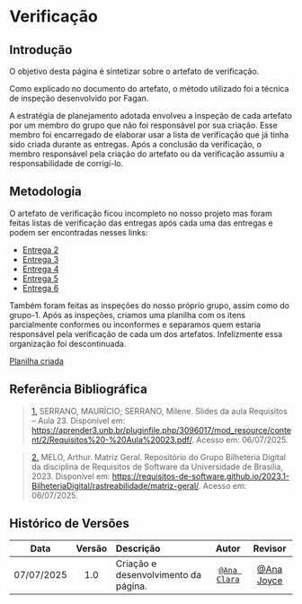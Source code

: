 # Verificação

## Introdução

O objetivo desta página é sintetizar sobre o artefato de verificação.

Como explicado no documento do artefato, o método utilizado foi a técnica de inspeção desenvolvido por Fagan.

A estratégia de planejamento adotada envolveu a inspeção de cada artefato por um membro do grupo que não foi responsável por sua criação. Esse membro foi encarregado de elaborar usar a lista de verificação que já tinha sido criada durante as entregas. Após a conclusão da verificação, o membro responsável pela criação do artefato ou da verificação assumiu a responsabilidade de corrigí-lo.

## Metodologia

O artefato de verificação ficou incompleto no nosso projeto mas foram feitas listas de verificação das entregas após cada uma das entregas e podem ser encontradas nesses links:
- [Entrega 2](../verificacao/segunda-entrega.md)
- [Entrega 3](../verificacao/terceira-entrega.md)
- [Entrega 4](../verificacao/quarta-entrega.md)
- [Entrega 5](../verificacao/quinta-entrega.md)
- [Entrega 6](../verificacao/sexta-entrega.md)

Também foram feitas as inspeções do nosso próprio grupo, assim como do grupo-1. Após as inspeções, criamos uma planilha com os itens parcialmente conformes ou inconformes e separamos quem estaria responsável pela verificação de cada um dos artefatos. Infelizmente essa organização foi descontinuada.

[Planilha criada](https://docs.google.com/spreadsheets/d/1cLXUHYE8O3fmghAInzfeLpwniEWqffKZMiRnxGsmn5M/edit?usp=sharing)

## Referência Bibliográfica

> <a id="REF1" href="#anchor_1">1.</a> SERRANO, MAURÍCIO; SERRANO, Milene. Slides da aula Requisitos – Aula 23. Disponível em: <https://aprender3.unb.br/pluginfile.php/3096017/mod_resource/content/2/Requisitos%20-%20Aula%20023.pdf/>. Acesso em: 06/07/2025.

> <a id="REF2" href="#anchor_2">2.</a> MELO, Arthur. Matriz Geral. Repositório do Grupo Bilheteria Digital da disciplina de Requisitos de Software da Universidade de Brasília, 2023. Disponível em: <https://requisitos-de-software.github.io/2023.1-BilheteriaDigital/rastreabilidade/matriz-geral/>. Acesso em: 06/07/2025.

## Histórico de Versões

 Data       | Versão | Descrição                                 | Autor                                      | Revisor                                     |
| :--------: | :----: | :---------------------------------------- | :----------------------------------------: | :----------------------------------------: |
| 07/07/2025 |  1.0   | Criação e desenvolvimento da página.| [`@Ana Clara`](https://github.com/anabborges)   |  [@Ana Joyce](https://github.com/anajoyceamorim) |